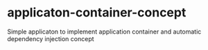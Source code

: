 # applicaton-container-concept
Simple applicaton to implement application container and automatic dependency injection concept
